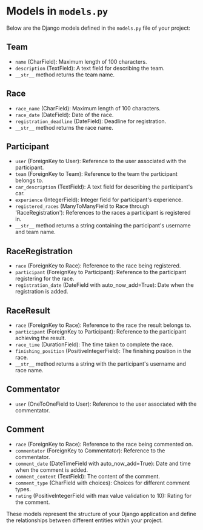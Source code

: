 
# Models in `models.py`

Below are the Django models defined in the `models.py` file of your project:

## Team

- `name` (CharField): Maximum length of 100 characters.
- `description` (TextField): A text field for describing the team.
- `__str__` method returns the team name.

## Race

- `race_name` (CharField): Maximum length of 100 characters.
- `race_date` (DateField): Date of the race.
- `registration_deadline` (DateField): Deadline for registration.
- `__str__` method returns the race name.

## Participant

- `user` (ForeignKey to User): Reference to the user associated with the participant.
- `team` (ForeignKey to Team): Reference to the team the participant belongs to.
- `car_description` (TextField): A text field for describing the participant's car.
- `experience` (IntegerField): Integer field for participant's experience.
- `registered_races` (ManyToManyField to Race through 'RaceRegistration'): References to the races a participant is registered in.
- `__str__` method returns a string containing the participant's username and team name.

## RaceRegistration

- `race` (ForeignKey to Race): Reference to the race being registered.
- `participant` (ForeignKey to Participant): Reference to the participant registering for the race.
- `registration_date` (DateField with auto_now_add=True): Date when the registration is added.

## RaceResult

- `race` (ForeignKey to Race): Reference to the race the result belongs to.
- `participant` (ForeignKey to Participant): Reference to the participant achieving the result.
- `race_time` (DurationField): The time taken to complete the race.
- `finishing_position` (PositiveIntegerField): The finishing position in the race.
- `__str__` method returns a string with the participant's username and race name.

## Commentator

- `user` (OneToOneField to User): Reference to the user associated with the commentator.

## Comment

- `race` (ForeignKey to Race): Reference to the race being commented on.
- `commentator` (ForeignKey to Commentator): Reference to the commentator.
- `comment_date` (DateTimeField with auto_now_add=True): Date and time when the comment is added.
- `comment_content` (TextField): The content of the comment.
- `comment_type` (CharField with choices): Choices for different comment types.
- `rating` (PositiveIntegerField with max value validation to 10): Rating for the comment.

These models represent the structure of your Django application and define the relationships between different entities within your project.
